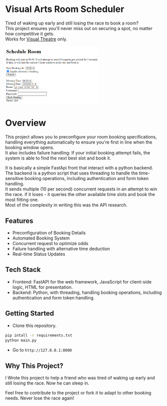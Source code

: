 # Visual Arts Room Scheduler
Tired of waking up early and still losing the race to book a room?\
This project ensures you'll never miss out on securing a spot, no matter how competitive it gets.\
Works for [Visual Theatre](https://students.visualtheatre.co.il/) only.

<img width="300" alt="image" src="img.png">

# Overview
This project allows you to preconfigure your room booking specifications, handling everything automatically to ensure you're first in line when the booking window opens.\
It also includes failure handling: If your initial booking attempt fails, the system is able to find the next best slot and book it.

It is basically a simple FastApi front that interact with a python backend.\
The backend is a python script that uses threading to handle the time-sensitive booking operations, including authentication and form token handling.\
It sends multiple (10 per second) concurrent requests in an attempt to win the race. if it loses - it queries the other available time slots and book the most fitting one.\
Most of the complexity in writing this was the API research.


## Features
* Preconfiguration of Booking Details
* Automated Booking System
* Concurrent request to optimize odds
* Failure handling with alternative time deduction
* Real-time Status Updates

## Tech Stack
* Frontend: FastAPI for the web framework, JavaScript for client-side logic, HTML for presentation.
* Backend: Python, with threading, handling booking operations, including authentication and form token handling.


## Getting Started

* Clone this repository.
```bash
pip intall -r requirements.txt
python main.py
```
* Go to `http://127.0.0.1:8000`

## Why This Project?
I Wrote this project to help a friend who was tired of waking up early and still losing the race.
Now he can sleep in.

Feel free to contribute to the project or fork it to adapt to other booking needs. Never lose the race again!

